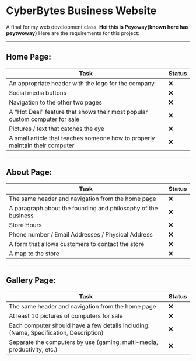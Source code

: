 # CyberBytes Business Website
A final for my web development class.
**Hoi this is Peyoway(known here has peytwoway)**
Here are the requirements for this project:

---
Home Page:
---
Task  | Status
------------- | -------------
An appropriate header with the logo for the company  | ❌
Social media buttons  | ❌
Navigation to the other two pages | ❌
A “Hot Deal” feature that shows their most popular custom computer for sale | ❌
Pictures / text that catches the eye | ❌
A small article that teaches someone how to properly maintain their computer | ❌

---
About Page:
---
Task  | Status
------------- | -------------
The same header and navigation from the home page  | ❌
A paragraph about the founding and philosophy of the business  | ❌
Store Hours | ❌
Phone number / Email Addresses / Physical Address | ❌
A form that allows customers to contact the store | ❌
A map to the store | ❌

---
Gallery Page:
---
Task  | Status
------------- | -------------
The same header and navigation from the home page  | ❌
At least 10 pictures of computers for sale  | ❌
Each computer should have a few details including: (Name, Specification, Description) | ❌
Separate the computers by use (gaming, multi-media, productivity, etc.) | ❌


